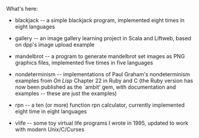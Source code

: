 What's here:

* blackjack -- a simple blackjack program, implemented eight times in eight
  languages

* gallery -- an image gallery learning project in Scala and Liftweb, based
  on dpp's image upload example

* mandelbrot -- a program to generate mandelbrot set images as PNG graphics
  files, implemented five times in five languages

* nondeterminism -- implementations of Paul Graham's nondeterminism examples
  from _On Lisp_ Chapter 22 in Ruby and C (the Ruby version has now been
  published as the `ambit' gem, with documentation and examples -- these are
  just the examples)

* rpn -- a ten (or more) function rpn calculator, currently implemented eight
  time in eight languages

* vlife -- some toy virtual life programs I wrote in 1995, updated to work
  with modern Unix/C/Curses
